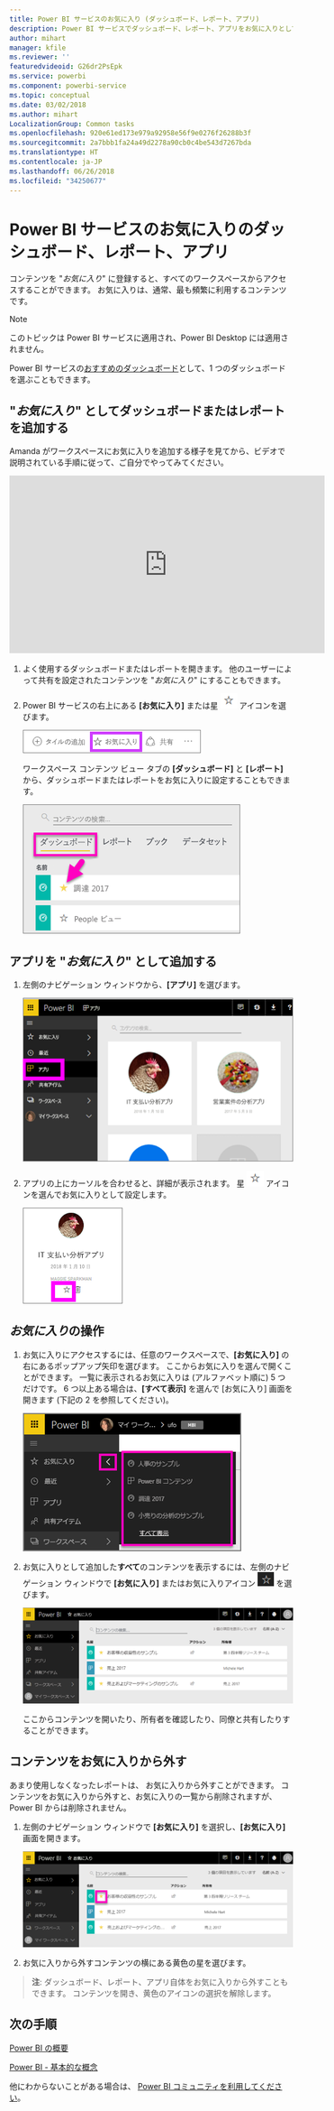 ```yaml
---
title: Power BI サービスのお気に入り (ダッシュボード、レポート、アプリ)
description: Power BI サービスでダッシュボード、レポート、アプリをお気に入りとして設定する方法についてのドキュメント
author: mihart
manager: kfile
ms.reviewer: ''
featuredvideoid: G26dr2PsEpk
ms.service: powerbi
ms.component: powerbi-service
ms.topic: conceptual
ms.date: 03/02/2018
ms.author: mihart
LocalizationGroup: Common tasks
ms.openlocfilehash: 920e61ed173e979a92958e56f9e0276f26288b3f
ms.sourcegitcommit: 2a7bbb1fa24a49d2278a90cb0c4be543d7267bda
ms.translationtype: HT
ms.contentlocale: ja-JP
ms.lasthandoff: 06/26/2018
ms.locfileid: "34250677"
---
```

# <a name="favorite-dashboards-reports-and-apps-in-power-bi-service"></a>Power BI サービスのお気に入りのダッシュボード、レポート、アプリ
コンテンツを "*お気に入り*" に登録すると、すべてのワークスペースからアクセスすることができます。  お気に入りは、通常、最も頻繁に利用するコンテンツです。

> [!NOTE]
> このトピックは Power BI サービスに適用され、Power BI Desktop には適用されません。
> 
> 

Power BI サービスの[おすすめのダッシュボード](service-dashboard-featured.md)として、1 つのダッシュボードを選ぶこともできます。

## <a name="add-a-dashboard-or-report-as-a-favorite"></a>"*お気に入り*" としてダッシュボードまたはレポートを追加する
Amanda がワークスペースにお気に入りを追加する様子を見てから、ビデオで説明されている手順に従って、ご自分でやってみてください。

<iframe width="560" height="315" src="https://www.youtube.com/embed/G26dr2PsEpk" frameborder="0" allowfullscreen></iframe>


1. よく使用するダッシュボードまたはレポートを開きます。 他のユーザーによって共有を設定されたコンテンツを "*お気に入り*" にすることもできます。
2. Power BI サービスの右上にある **[お気に入り]** または星 ![星アイコン](media/service-dashboard-favorite/power-bi-favorite-icon.png) アイコンを選びます。
   
   ![お気に入りになったときのアイコン](media/service-dashboard-favorite/powerbi-dashboard-favorite.png)
   
   ワークスペース コンテンツ ビュー タブの **[ダッシュボード]** と **[レポート]** から、ダッシュボードまたはレポートをお気に入りに設定することもできます。
   
   ![黄色の星が表示された [ダッシュボード] タブ](media/service-dashboard-favorite/power-bi-dashboard-favorite.png)

## <a name="add-an-app-as-a-favorite"></a>アプリを "*お気に入り*" として追加する

1. 左側のナビゲーション ウィンドウから、**[アプリ]** を選びます。

   ![ダッシュボード](media/service-dashboard-favorite/power-bi-favorite-apps.png)

2. アプリの上にカーソルを合わせると、詳細が表示されます。  星 ![星アイコン](media/service-dashboard-favorite/power-bi-favorite-icon.png)  アイコンを選んでお気に入りとして設定します。
   
   ![アプリをポイント](media/service-dashboard-favorite/power-bi-favorite-app.png)

## <a name="working-with-favorites"></a>*お気に入り*の操作
1. お気に入りにアクセスするには、任意のワークスペースで、**[お気に入り]** の右にあるポップアップ矢印を選びます。  ここからお気に入りを選んで開くことができます。 一覧に表示されるお気に入りは (アルファベット順に) 5 つだけです。 6 つ以上ある場合は、**[すべて表示]** を選んで [お気に入り] 画面を開きます (下記の 2 を参照してください)。 
   
   ![お気に入りポップアップ](media/service-dashboard-favorite/power-bi-favorite-flyout-new.png)
2. お気に入りとして追加した**すべて**のコンテンツを表示するには、左側のナビゲーション ウィンドウで **[お気に入り]** またはお気に入りアイコン ![星アイコン](media/service-dashboard-favorite/power-bi-favorites-icon.png) を選びます。  
   
    ![[お気に入り] ウィンドウ](media/service-dashboard-favorite/power-bi-favorites-screen.png)
   
   ここからコンテンツを開いたり、所有者を確認したり、同僚と共有したりすることができます。

## <a name="unfavorite-content"></a>コンテンツをお気に入りから外す
あまり使用しなくなったレポートは、  お気に入りから外すことができます。 コンテンツをお気に入りから外すと、お気に入りの一覧から削除されますが、Power BI からは削除されません。

1. 左側のナビゲーション ウィンドウで **[お気に入り]** を選択し、**[お気に入り]** 画面を開きます。
   
   ![[お気に入り] 画面](media/service-dashboard-favorite/power-bi-unfavorites-screen.png)
2. お気に入りから外すコンテンツの横にある黄色の星を選びます。

> **注**: ダッシュボード、レポート、アプリ自体をお気に入りから外すこともできます。 コンテンツを開き、黄色のアイコンの選択を解除します。   
> 
> 

## <a name="next-steps"></a>次の手順
[Power BI の概要](service-get-started.md)

[Power BI - 基本的な概念](service-basic-concepts.md)

他にわからないことがある場合は、 [Power BI コミュニティを利用してください](http://community.powerbi.com/)。


